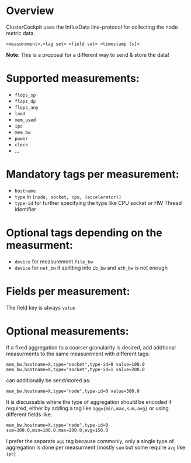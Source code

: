 # Overview

ClusterCockpit uses the InfluxData line-protocol for collecting the node metric
data.

```
<measurement>,<tag set> <field set> <timestamp [s]>
```

**Note**: This is a proposal for a different way to send & store the data!

# Supported measurements:
* `flops_sp`
* `flops_dp`
* `flops_any`
* `load`
* `mem_used`
* `ipc`
* `mem_bw`
* `power`
* `clock`
* ...

# Mandatory tags per measurement:
* `hostname`
* `type` in `[node, socket, cpu, (accelerator)]`
* `type-id` for further specifying the type like CPU socket or HW Thread identifier

# Optional tags depending on the measurment:
* `device` for measurement `file_bw`
* `device` for `net_bw` if splitting into `ib_bw` and `eth_bw` is not enough

# Fields per measurement:
The field key is always `value`

# Optional measurements:
If a fixed aggregation to a coarser granularity is desired, add addtional measurments to the same measurement with different tags:
```
mem_bw,hostname=X,type="socket",type-id=0 value=100.0
mem_bw,hostname=X,type="socket",type-id=1 value=200.0
```

can additionally be send/stored as:

```
mem_bw,hostname=X,type="node",type-id=0 value=300.0
```

It is discussable where the type of aggregation should be encoded if required, either by adding a tag like `agg={min,max,sum,avg}` or using different fields like:

```
mem_bw,hostname=X,type="node",type-id=0 sum=300.0,min=100.0,max=200.0,avg=150.0
```

I prefer the separate `agg` tag because commonly, only a single type of aggregation is done per measurment (mostly `sum` but some require `avg` like `ipc`)

